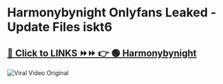 
 # Harmonybynight Onlyfans Leaked - Update Files iskt6

## <h2><a href="https://clipsfans.com/Harmonybynight&ref=git">🔗 Click to LINKS ⏩⏩ 👉 🟢 Harmonybynight </a></h2>

<a href="https://clipsfans.com/Harmonybynight&ref=git" rel="nofollow" data-target="animated-image.originalLink"><img src="https://i.ibb.co.com/xMMVF88/686577567.gif" alt="Viral Video Original" style="max-width: 100%; display: inline-block;" data-target="animated-image.originalImage"></a>

